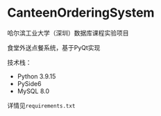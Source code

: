# CanteenOrderingSystem

哈尔滨工业大学（深圳）数据库课程实验项目

食堂外送点餐系统，基于PyQt实现

技术栈：

- Python 3.9.15
- PySide6
- MySQL 8.0

详情见`requirements.txt`